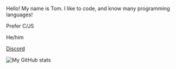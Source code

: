 Hello! My name is Tom. I like to code, and know many programming languages!

Prefer C/JS

He/him

[Discord](https://discord.com/users/716250356803174511)

![My GitHub stats](https://github-readme-stats.vercel.app/api?username=guacaplushy&show_icons=true&count_private=true&theme=tokyonight)
